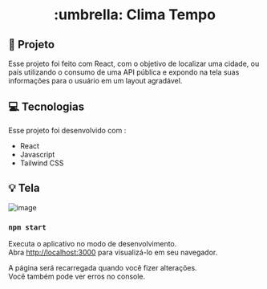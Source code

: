 <h1 align="center">:umbrella: Clima Tempo</h1>

## :rocket: Projeto 

Esse projeto foi feito com React, com o objetivo de localizar uma cidade, ou país utilizando o consumo de uma API pública e expondo na tela suas informações para o usuário em um layout agradável.

## 💻 Tecnologias

Esse projeto foi desenvolvido com :
<ul>
  <li>React</li>
  <li>Javascript</li>
  <li>Tailwind CSS</li>
 </ul>

## :bulb: Tela

![image](https://user-images.githubusercontent.com/101350793/174215657-6ebf1aea-f51d-4f04-a672-92b3c8b8b80c.png)


### `npm start`

Executa o aplicativo no modo de desenvolvimento.\
Abra [http://localhost:3000](http://localhost:3000) para visualizá-lo em seu navegador.

A página será recarregada quando você fizer alterações.\
Você também pode ver erros no console.
